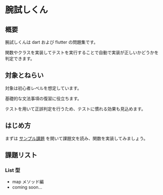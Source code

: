 # 腕試しくん

## 概要

腕試しくんは dart および flutter の問題集です。

関数やクラスを実装してテストを実行することで自動で実装が正しいかどうかを判定できます。

## 対象とねらい

対象は初心者レベルを想定しています。

基礎的な文法事項の復習に役立ちます。

テストを用いて正誤判定を行うため、テストに慣れる効果も見込めます。

## はじめ方

まずは [サンプル課題](lib/list/map.dart) を開いて課題文を読み、関数を実装してみましょう。

## 課題リスト

### List 型

- map メソッド編
- coming soon...
